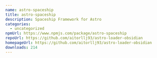 ```yaml
---
name: astro-spaceship
title: astro-spaceship
description: Spaceship Framework for Astro
categories:
  - uncategorized
npmUrl: https://www.npmjs.com/package/astro-spaceship
repoUrl: https://github.com/aitorllj93/astro-loader-obsidian
homepageUrl: https://github.com/aitorllj93/astro-loader-obsidian
downloads: 214
---
```

